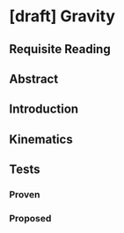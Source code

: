 # [draft] Gravity

## Requisite Reading

## Abstract


## Introduction


## Kinematics


## Tests


### Proven


### Proposed